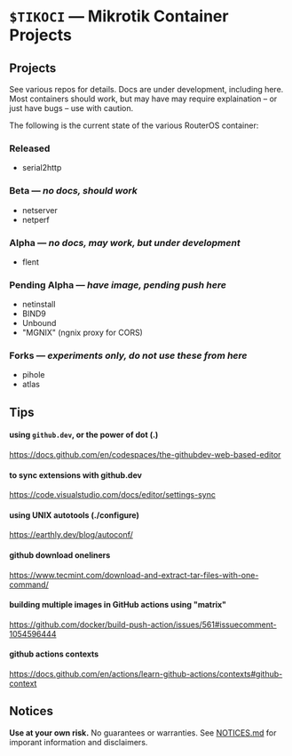 # `$TIKOCI` — Mikrotik Container Projects

## Projects
See various repos for details.  Docs are under development, including here.
Most containers should work, but may have may require explaination – or just have bugs – use with caution.

The following is the current state of the various RouterOS container:

### Released
* serial2http

### Beta — _no docs, should work_
* netserver
* netperf

### Alpha — _no docs, may work, but under development_
* flent

### Pending Alpha — _have image, pending push here_
* netinstall
* BIND9
* Unbound
* "MGNIX" (ngnix proxy for CORS)

### Forks — _experiments only, do not use these from here_
* pihole
* atlas

## Tips

#### using `github.dev`, or the power of dot (.)
https://docs.github.com/en/codespaces/the-githubdev-web-based-editor

#### to sync extensions with github.dev
https://code.visualstudio.com/docs/editor/settings-sync

#### using UNIX autotools (./configure)
https://earthly.dev/blog/autoconf/

#### github download oneliners
https://www.tecmint.com/download-and-extract-tar-files-with-one-command/

#### building multiple images in GitHub actions using "matrix"
https://github.com/docker/build-push-action/issues/561#issuecomment-1054596444

#### github actions contexts
https://docs.github.com/en/actions/learn-github-actions/contexts#github-context

## Notices
 **Use at your own risk.**  No guarantees or warranties.  See [NOTICES.md]() for imporant information and disclaimers.  